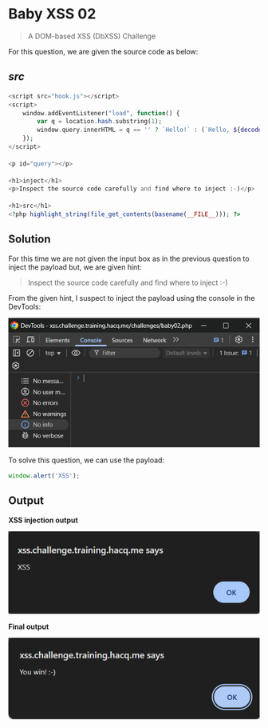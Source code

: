 # Baby XSS 02

> A DOM-based XSS (DbXSS) Challenge

For this question, we are given the source code as below:

## ***src***

```php
<script src="hook.js"></script>
<script>
    window.addEventListener("load", function() {
        var q = location.hash.substring(1);
        window.query.innerHTML = q == '' ? `Hello!` : (`Hello, ${decodeURI(q)}`);
    });
</script>

<p id="query"></p>

<h1>inject</h1>
<p>Inspect the source code carefully and find where to inject :-)</p>

<h1>src</h1>
<?php highlight_string(file_get_contents(basename(__FILE__))); ?>
```
## Solution

For this time we are not given the input box as in the previous question to inject the payload but, we are given hint:

> Inspect the source code carefully and find where to inject :-)

From the given hint, I suspect to inject the payload using the console in the DevTools:

![img](../Baby_XSS_02/devtools.png)

To solve this question, we can use the payload:
```javascript
window.alert('XSS');
```

## Output

**XSS injection output**

![img](../Baby_XSS_02/outputxss.png)

**Final output**

![img](../Baby_XSS_02/outputfinal.png)